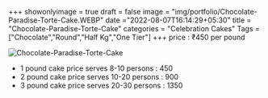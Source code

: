 +++
showonlyimage = true
draft = false
image = "img/portfolio/Chocolate-Paradise-Torte-Cake.WEBP"
date ="2022-08-07T16:14:29+05:30"
title = "Chocolate-Paradise-Torte-Cake"
categories = "Celebration Cakes"
Tags = ["Chocolate","Round","Half Kg","One Tier"]
+++
price : ₹450 per pound
<!--more-->
![Chocolate-Paradise-Torte-Cake](/img/portfolio/Chocolate-Paradise-Torte-Cake.WEBP)
* 1 pound cake price serves 8-10 persons : 450
* 2 pound cake price serves 10-20 persons : 900
* 3 pound cake price serves 20-30 persons : 1350
